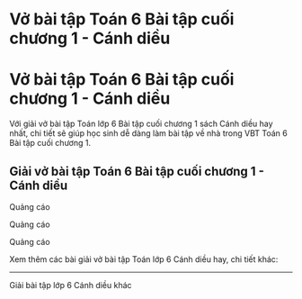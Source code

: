 # Vở bài tập Toán 6 Bài tập cuối chương 1 - Cánh diều

# Vở bài tập Toán 6 Bài tập cuối chương 1 - Cánh diều

Với giải vở bài tập Toán lớp 6 Bài tập cuối chương 1 sách Cánh diều hay nhất, chi tiết sẽ giúp học sinh dễ dàng làm bài tập về nhà trong VBT Toán 6 Bài tập cuối chương 1.

## Giải vở bài tập Toán 6 Bài tập cuối chương 1 - Cánh diều

Quảng cáo

Quảng cáo

Quảng cáo

Xem thêm các bài giải vở bài tập Toán lớp 6 Cánh diều hay, chi tiết khác:

* * *

Giải bài tập lớp 6 Cánh diều khác
